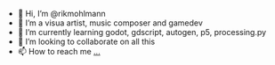 - 👋 Hi, I’m @rikmohlmann
- 👀 I’m a visua artist, music composer and gamedev
- 🌱 I’m currently learning godot, gdscript, autogen, p5, processing.py 
- 💞️ I’m looking to collaborate on all this
- 📫 How to reach me [...](https://www.instagram.com/rikmohlmann/)

<!---
rikmohlmann/rikmohlmann is a ✨ special ✨ repository because its `README.md` (this file) appears on your GitHub profile.
You can click the Preview link to take a look at your changes.
--->
